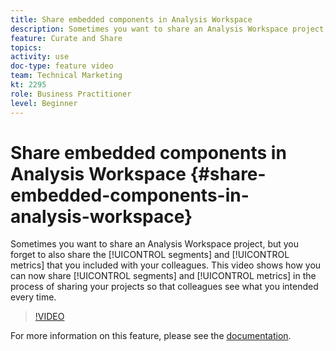 ```yaml
---
title: Share embedded components in Analysis Workspace
description: Sometimes you want to share an Analysis Workspace project, but you forget to also share the segments and metrics that you included with your colleagues. This video shows how you can now share segments and metrics in the process of sharing your projects so that colleagues see what you intended every time.
feature: Curate and Share
topics: 
activity: use
doc-type: feature video
team: Technical Marketing
kt: 2295
role: Business Practitioner
level: Beginner
---
```


# Share embedded components in Analysis Workspace {#share-embedded-components-in-analysis-workspace}

Sometimes you want to share an Analysis Workspace project, but you forget to also share the [!UICONTROL segments] and [!UICONTROL metrics] that you included with your colleagues. This video shows how you can now share [!UICONTROL segments] and [!UICONTROL metrics] in the process of sharing your projects so that colleagues see what you intended every time.

>[!VIDEO](https://video.tv.adobe.com/v/24713/?quality=12)

For more information on this feature, please see the [documentation](https://marketing.adobe.com/resources/help/en_US/analytics/analysis-workspace/curate.html).
